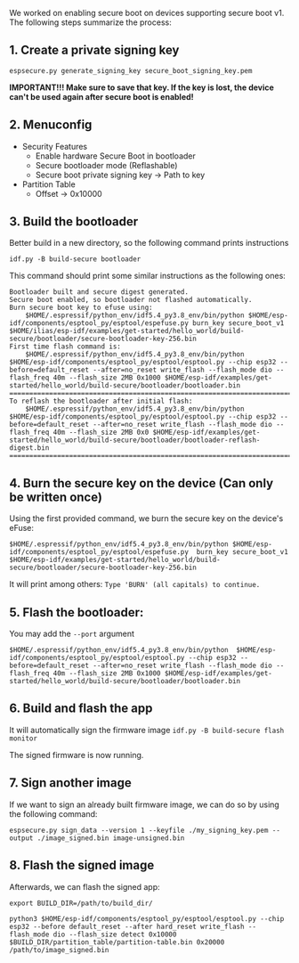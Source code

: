 We worked on enabling secure boot on devices supporting secure boot v1. The following steps summarize the process:

## 1. Create a private signing key
`espsecure.py generate_signing_key secure_boot_signing_key.pem`

**IMPORTANT!!! Make sure to save that key. If the key is lost, the device can't be used again after secure boot is enabled!**

## 2. Menuconfig

- Security Features
  - Enable hardware Secure Boot in bootloader
  - Secure bootloader mode (Reflashable)
  - Secure boot private signing key -> Path to key
- Partition Table
  - Offset -> 0x10000

## 3. Build the bootloader
Better build in a new directory, so the following command prints instructions

`idf.py -B build-secure bootloader`

This command should print some similar instructions as the following ones:

```
Bootloader built and secure digest generated.
Secure boot enabled, so bootloader not flashed automatically.
Burn secure boot key to efuse using:
	$HOME/.espressif/python_env/idf5.4_py3.8_env/bin/python $HOME/esp-idf/components/esptool_py/esptool/espefuse.py burn_key secure_boot_v1 $HOME/ilias/esp-idf/examples/get-started/hello_world/build-secure/bootloader/secure-bootloader-key-256.bin
First time flash command is:
	$HOME/.espressif/python_env/idf5.4_py3.8_env/bin/python  $HOME/esp-idf/components/esptool_py/esptool/esptool.py --chip esp32 --before=default_reset --after=no_reset write_flash --flash_mode dio --flash_freq 40m --flash_size 2MB 0x1000 $HOME/esp-idf/examples/get-started/hello_world/build-secure/bootloader/bootloader.bin
==============================================================================
To reflash the bootloader after initial flash:
	$HOME/.espressif/python_env/idf5.4_py3.8_env/bin/python  $HOME/esp-idf/components/esptool_py/esptool/esptool.py --chip esp32 --before=default_reset --after=no_reset write_flash --flash_mode dio --flash_freq 40m --flash_size 2MB 0x0 $HOME/esp-idf/examples/get-started/hello_world/build-secure/bootloader/bootloader-reflash-digest.bin
==============================================================================
```

## 4. Burn the secure key on the device (Can only be written once)

Using the first provided command, we burn the secure key on the device's eFuse:
```
$HOME/.espressif/python_env/idf5.4_py3.8_env/bin/python $HOME/esp-idf/components/esptool_py/esptool/espefuse.py  burn_key secure_boot_v1 $HOME/esp-idf/examples/get-started/hello_world/build-secure/bootloader/secure-bootloader-key-256.bin
```
It will print among others:
`Type 'BURN' (all capitals) to continue.`

## 5. Flash the bootloader:
You may add the `--port` argument 
```
$HOME/.espressif/python_env/idf5.4_py3.8_env/bin/python  $HOME/esp-idf/components/esptool_py/esptool/esptool.py --chip esp32 --before=default_reset --after=no_reset write_flash --flash_mode dio --flash_freq 40m --flash_size 2MB 0x1000 $HOME/esp-idf/examples/get-started/hello_world/build-secure/bootloader/bootloader.bin
```

## 6. Build and flash the app
It will automatically sign the firmware image
`idf.py -B build-secure flash monitor`

The signed firmware is now running.

## 7. Sign another image
If we want to sign an already built firmware image, we can do so by using the following command:
```
espsecure.py sign_data --version 1 --keyfile ./my_signing_key.pem --output ./image_signed.bin image-unsigned.bin
``` 

## 8. Flash the signed image
Afterwards, we can flash the signed app:
```
export BUILD_DIR=/path/to/build_dir/

python3 $HOME/esp-idf/components/esptool_py/esptool/esptool.py --chip esp32 --before default_reset --after hard_reset write_flash --flash_mode dio --flash_size detect 0x10000 $BUILD_DIR/partition_table/partition-table.bin 0x20000 /path/to/image_signed.bin
```
